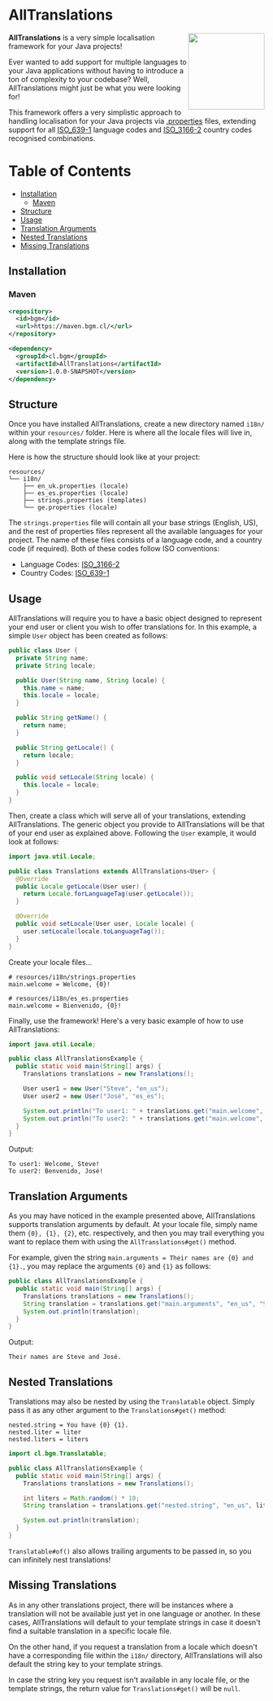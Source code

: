 # AllTranslations

<img align="right" width="150" height="150" src="https://user-images.githubusercontent.com/26081543/232375880-516c6c17-bf49-4463-92ed-43dd1b4f7647.png">

**AllTranslations** is a very simple localisation framework for your Java projects!

Ever wanted to add support for multiple languages to your Java applications without having to introduce a ton of
complexity to your codebase? Well, AllTranslations might just be what you were looking for!

This framework offers a very simplistic approach to handling localisation for your Java projects via [.properties](https://en.wikipedia.org/wiki/.properties) files, extending support for all [ISO_639-1](https://en.wikipedia.org/wiki/List_of_ISO_639-1_codes#Table_of_all_possible_two_letter_codes) language codes and [ISO_3166-2](https://en.wikipedia.org/wiki/ISO_3166-2) country codes recognised combinations.

Table of Contents
===
* [Installation](#installation)
  * [Maven](#maven)
* [Structure](#structure)
* [Usage](#usage)
* [Translation Arguments](#translation-arguments)
* [Nested Translations](#nested-translations)
* [Missing Translations](#missing-translations)

## Installation
### Maven

```xml
<repository>
  <id>bgm</id>
  <url>https://maven.bgm.cl/</url>
</repository>
```

```xml
<dependency>
  <groupId>cl.bgm</groupId>
  <artifactId>AllTranslations</artifactId>
  <version>1.0.0-SNAPSHOT</version>
</dependency>
```

## Structure
Once you have installed AllTranslations, create a new directory named `i18n/` within your `resources/` folder. Here
is where all the locale files will live in, along with the template strings file.

Here is how the structure should look like at your project:
```
resources/
└── i18n/
    ├── en_uk.properties (locale)
    ├── es_es.properties (locale)
    ├── strings.properties (templates)
    └── ge.properties (locale)
```

The `strings.properties` file will contain all your base strings (English, US), and the rest of properties files
represent all the available languages for your project. The name of these files consists of a language code, and a
country code (if required). Both of these codes follow ISO conventions:
  * Language Codes: [ISO_3166-2](https://en.wikipedia.org/wiki/ISO_3166-2)
  * Country Codes: [ISO_639-1](https://en.wikipedia.org/wiki/List_of_ISO_639-1_codes)

## Usage
AllTranslations will require you to have a basic object designed to represent your end user or client you wish to
offer translations for. In this example, a simple `User` object has been created as follows:

```java
public class User {
  private String name;
  private String locale;

  public User(String name, String locale) {
    this.name = name;
    this.locale = locale;
  }

  public String getName() {
    return name;
  }

  public String getLocale() {
    return locale;
  }

  public void setLocale(String locale) { 
    this.locale = locale;
  }
}
```

Then, create a class which will serve all of your translations, extending AllTranslations. The generic object you
provide to AllTranslations will be that of your end user as explained above. Following the `User` example, it would
look at follows:
```java
import java.util.Locale;

public class Translations extends AllTranslations<User> {
  @Override
  public Locale getLocale(User user) {
    return Locale.forLanguageTag(user.getLocale());
  }

  @Override
  public void setLocale(User user, Locale locale) {
    user.setLocale(locale.toLanguageTag());
  }
}
```

Create your locale files...
```properties
# resources/i18n/strings.properties
main.welcome = Welcome, {0}!
```

```properties
# resources/i18n/es_es.properties
main.welcome = Bienvenido, {0}!
```

Finally, use the framework! Here's a very basic example of how to use AllTranslations:

```java
import java.util.Locale;

public class AllTranslationsExample {
  public static void main(String[] args) {
    Translations translations = new Translations();

    User user1 = new User("Steve", "en_us");
    User user2 = new User("José", "es_es");

    System.out.println("To user1: " + translations.get("main.welcome", user1, user1.getName()));
    System.out.println("To user2: " + translations.get("main.welcome", user2, user2.getName()));
  }
}
```

Output:
```
To user1: Welcome, Steve!
To user2: Benvenido, José!
```

## Translation Arguments
As you may have noticed in the example presented above, AllTranslations supports translation arguments by default.
At your locale file, simply name them `{0}, {1}, {2}`, etc. respectively, and then you may trail everything you want to
replace them with using the `AllTranslations#get()` method.

For example, given the string `main.arguments = Their names are {0} and {1}.`, you may replace the arguments `{0}` and
`{1}` as follows:
```java
public class AllTranslationsExample {
  public static void main(String[] args) {
    Translations translations = new Translations();
    String translation = translations.get("main.arguments", "en_us", "Steve", "José");
    System.out.println(translation);
  }
}
```

Output:
```
Their names are Steve and José.
```

## Nested Translations
Translations may also be nested by using the `Translatable` object. Simply pass it as any other argument to the
`Translations#get()` method:

```properties
nested.string = You have {0} {1}.
nested.liter = liter
nested.liters = liters
```

```java
import cl.bgm.Translatable;

public class AllTranslationsExample {
  public static void main(String[] args) {
    Translations translations = new Translations();

    int liters = Math.random() * 10;
    String translation = translations.get("nested.string", "en_us", liters, liters == 1 ? Translatable.of("nested.liter") : Translatable.of("nested.liters"));

    System.out.println(translation);
  }
}
```

`Translatable#of()` also allows trailing arguments to be passed in, so you can infinitely nest translations! 

## Missing Translations
As in any other translations project, there will be instances where a translation will not be available just yet in one
language or another. In these cases, AllTranslations will default to your template strings in case it doesn't find a
suitable translation in a specific locale file.

On the other hand, if you request a translation from a locale which doesn't have a corresponding file within the `i18n/`
directory, AllTranslations will also default the string key to your template strings.

In case the string key you request isn't available in any locale file, or the template strings, the return value for
`Translations#get()` will be `null`.
